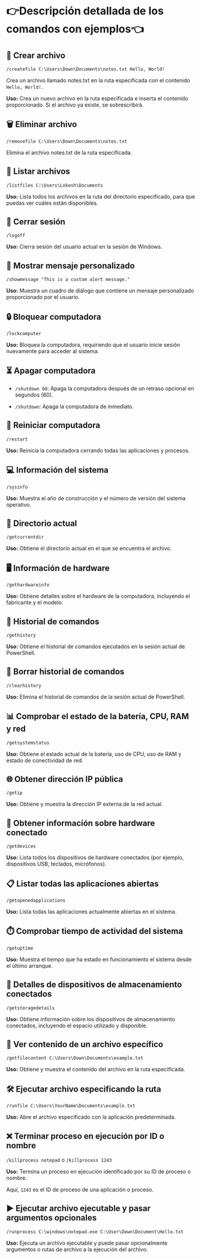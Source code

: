# 👉Descripción detallada de los comandos con ejemplos👈

## 📝 Crear archivo
`/createfile C:\Users\Down\Documents\notes.txt Hello, World!`

Crea un archivo llamado notes.txt en la ruta especificada con el contenido `Hello, World!`.

**Uso:** Crea un nuevo archivo en la ruta especificada e inserta el contenido proporcionado. Si el archivo ya existe, se sobrescribirá.

## 🗑️ Eliminar archivo
`/removefile C:\Users\Down\Documents\notes.txt`

Elimina el archivo notes.txt de la ruta especificada.

## 📂 Listar archivos
`/listfiles C:\Users\Lokesh\Documents`

**Uso:** Lista todos los archivos en la ruta del directorio especificado, para que puedas ver cuáles están disponibles.

## 🔐 Cerrar sesión
`/logoff`

**Uso:** Cierra sesión del usuario actual en la sesión de Windows.

## 💬 Mostrar mensaje personalizado
`/showmessage "This is a custom alert message."`

**Uso:** Muestra un cuadro de diálogo que contiene un mensaje personalizado proporcionado por el usuario.

## 🔒 Bloquear computadora
`/lockcomputer`

**Uso:** Bloquea la computadora, requiriendo que el usuario inicie sesión nuevamente para acceder al sistema.

## ⏳ Apagar computadora
- `/shutdown 60`: Apaga la computadora después de un retraso opcional en segundos (60).

- `/shutdown`: Apaga la computadora de inmediato.

## 🔄 Reiniciar computadora

`/restart`

**Uso:** Reinicia la computadora cerrando todas las aplicaciones y procesos.

## 💻 Información del sistema
`/sysinfo`

**Uso:** Muestra el año de construcción y el número de versión del sistema operativo.

## 📁 Directorio actual

`/getcurrentdir`

**Uso:** Obtiene el directorio actual en el que se encuentra el archivo.

## 🖥️ Información de hardware
`/gethardwareinfo`

**Uso:** Obtiene detalles sobre el hardware de la computadora, incluyendo el fabricante y el modelo.

## 📝 Historial de comandos

`/gethistory`

**Uso:** Obtiene el historial de comandos ejecutados en la sesión actual de PowerShell.

## 🧹 Borrar historial de comandos
`/clearhistory`

**Uso:** Elimina el historial de comandos de la sesión actual de PowerShell.

## 📊 Comprobar el estado de la batería, CPU, RAM y red

`/getsystemstatus`

**Uso:** Obtiene el estado actual de la batería, uso de CPU, uso de RAM y estado de conectividad de red.

## 🌐 Obtener dirección IP pública

`/getip`

**Uso:** Obtiene y muestra la dirección IP externa de la red actual.

## 🔌 Obtener información sobre hardware conectado

`/getdevices`

**Uso:** Lista todos los dispositivos de hardware conectados (por ejemplo, dispositivos USB, teclados, micrófonos).

## 📋 Listar todas las aplicaciones abiertas

`/getopenedapplications`

**Uso:** Lista todas las aplicaciones actualmente abiertas en el sistema.

## ⏱️ Comprobar tiempo de actividad del sistema

`/getuptime`

**Uso:** Muestra el tiempo que ha estado en funcionamiento el sistema desde el último arranque.

## 💾 Detalles de dispositivos de almacenamiento conectados

`/getstoragedetails`

**Uso:** Obtiene información sobre los dispositivos de almacenamiento conectados, incluyendo el espacio utilizado y disponible.

## 📄 Ver contenido de un archivo específico

`/getfilecontent C:\Users\Down\Documents\example.txt`

**Uso:** Obtiene y muestra el contenido del archivo en la ruta especificada.

## 🛠️ Ejecutar archivo especificando la ruta

`/runfile C:\Users\YourName\Documents\example.txt`

**Uso:** Abre el archivo especificado con la aplicación predeterminada.

## ❌ Terminar proceso en ejecución por ID o nombre

`/killprocess notepad` o `/killprocess 1243`

**Uso:** Termina un proceso en ejecución identificado por su ID de proceso o nombre.

Aquí, `1243` es el ID de proceso de una aplicación o proceso.

## ▶️ Ejecutar archivo ejecutable y pasar argumentos opcionales

`/runprocess C:\windows\notepad.exe C:\User\Down\Document\Hello.txt`

**Uso:** Ejecuta un archivo ejecutable y puede pasar opcionalmente argumentos o rutas de archivo a la ejecución del archivo.
